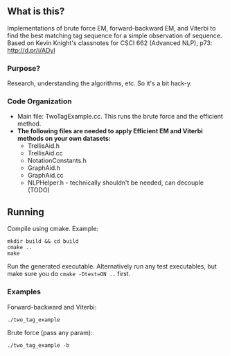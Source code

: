 ## What is this?
Implementations of brute force EM, forward-backward EM, and Viterbi to find
the best matching tag sequence for a simple observation of sequence.
Based on Kevin Knight's classnotes for CSCI 662 (Advanced NLP), p73:
http://d.pr/i/ADyl

### Purpose?
Research, understanding the algorithms, etc. So it's a bit hack-y.

### Code Organization
- Main file: TwoTagExample.cc. This runs the brute force and the efficient
  method.
- **The following files are needed to apply Efficient EM and Viterbi methods on
  your own datasets:**
  - TrellisAid.h
  - TrellisAid.cc
  - NotationConstants.h
  - GraphAid.h
  - GraphAid.cc
  - NLPHelper.h - technically shouldn't be needed, can decouple (TODO)

## Running
Compile using cmake. Example:

    mkdir build && cd build
    cmake ..
    make

Run the generated executable. Alternatively run any test executables, but make
sure you do `cmake -Dtest=ON ..` first.

### Examples
Forward-backward and Viterbi:

    ./two_tag_example

Brute force (pass any param):

    ./two_tag_example -b


